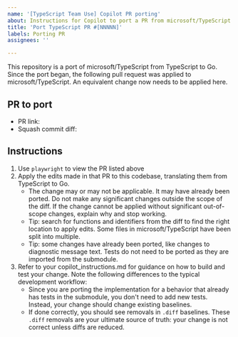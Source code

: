 ```yaml
---
name: '[TypeScript Team Use] Copilot PR porting'
about: Instructions for Copilot to port a PR from microsoft/TypeScript
title: 'Port TypeScript PR #[NNNNN]'
labels: Porting PR
assignees: ''

---
```


This repository is a port of microsoft/TypeScript from TypeScript to Go. Since the port began, the following pull request was applied to microsoft/TypeScript. An equivalent change now needs to be applied here.

## PR to port
- PR link: <!-- https://github.com/microsoft/TypeScript/pull/NNNNN -->
- Squash commit diff: <!-- Copy the squash commit link and append ".patch", e.g. https://github.com/microsoft/TypeScript/commit/a271797c1a95494e5f7aa8075c01941ad25cad08.patch -->

## Instructions

1. Use `playwright` to view the PR listed above
2. Apply the edits made in that PR to this codebase, translating them from TypeScript to Go.
   - The change may or may not be applicable. It may have already been ported. Do not make any significant changes outside the scope of the diff. If the change cannot be applied without significant out-of-scope changes, explain why and stop working.
   - Tip: search for functions and identifiers from the diff to find the right location to apply edits. Some files in microsoft/TypeScript have been split into multiple.
   - Tip: some changes have already been ported, like changes to diagnostic message text. Tests do not need to be ported as they are imported from the submodule.
3. Refer to your copilot_instructions.md for guidance on how to build and test your change. Note the following differences to the typical development workflow:
   - Since you are porting the implementation for a behavior that already has tests in the submodule, you don't need to add new tests. Instead, your change should change existing baselines.
   - If done correctly, you should see removals in `.diff` baselines. These `.diff` removals are your ultimate source of truth: your change is not correct unless diffs are reduced.
